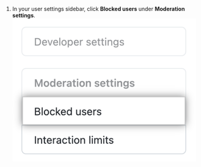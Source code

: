 1. In your user settings sidebar, click **Blocked users** under **Moderation settings**. ![Aba de usuários bloqueados](/assets/images/help/settings/settings-sidebar-blocked-users.png)
